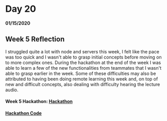 # Day 20
__01/15/2020__

## Week 5 Reflection
I struggled quite a lot with node and servers this week, I felt like the pace was too quick and I wasn't able to grasp initial concepts before moving on to more complex ones. During the hackathon at the end of the week I was able to learn a few of the new functionalities from teammates that I wasn't able to grasp earlier in the week. Some of these difficulties may also be attributed to having been doing remote learning this week and, on top of new and difficult concepts, also dealing with difficulty hearing the lecture audio.

#### Week 5 Hackathon: [Hackathon](https://sickboiz-hackathon.herokuapp.com)
####                    [Hackathon Code](https://github.com/DanielMadden/hackathonn)
